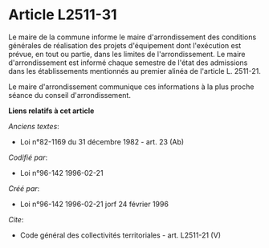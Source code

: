 # Article L2511-31

Le maire de la commune informe le maire d'arrondissement des conditions générales de réalisation des projets d'équipement
dont l'exécution est prévue, en tout ou partie, dans les limites de l'arrondissement. Le maire d'arrondissement est informé
chaque semestre de l'état des admissions dans les établissements mentionnés au premier alinéa de l'article L. 2511-21. 

Le maire d'arrondissement communique ces informations à la plus proche séance du conseil d'arrondissement.

**Liens relatifs à cet article**

_Anciens textes_:

  - Loi n°82-1169 du 31 décembre 1982 - art. 23 (Ab)

_Codifié par_:

  - Loi n°96-142 1996-02-21

_Créé par_:

  - Loi n°96-142 1996-02-21 jorf 24 février 1996

_Cite_:

  - Code général des collectivités territoriales - art. L2511-21 (V)
